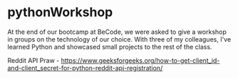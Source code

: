 # pythonWorkshop

At the end of our bootcamp at BeCode, we were asked to give a workshop in groups on the technology of our choice. With three of my colleagues, I've learned Python and showcased small projects to the rest of the class. 


Reddit API Praw - https://www.geeksforgeeks.org/how-to-get-client_id-and-client_secret-for-python-reddit-api-registration/ 
